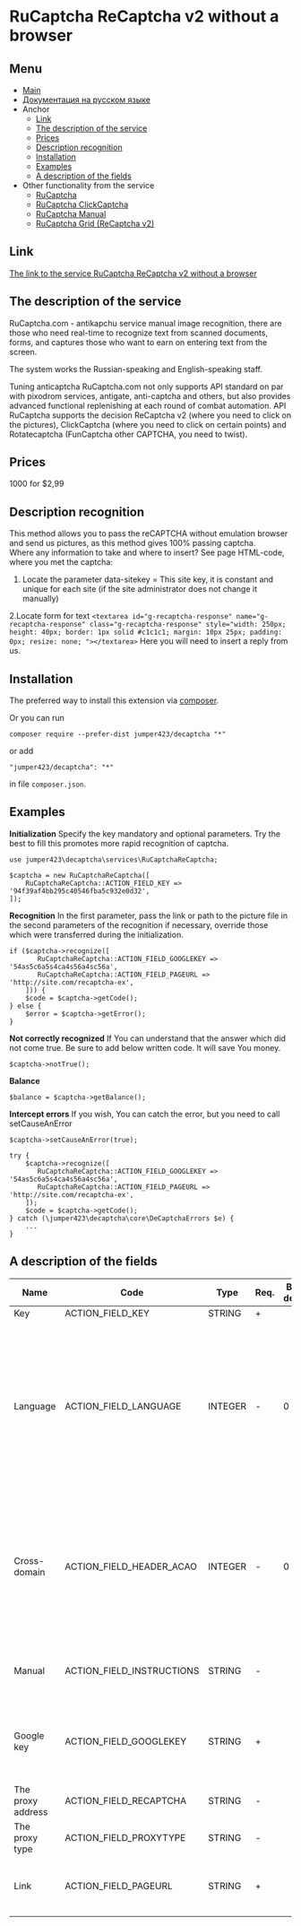 RuCaptcha ReCaptcha v2 without a browser
==============
Menu
--------------
+ [Main](../docs/README-en.md)
+ [Документация на русском языке](../docs/RuCaptchaReCaptcha-ru.md)
+ Anchor
  + [Link](#link)
  + [The description of the service](#the-description-of-the-service)
  + [Prices](#prices)
  + [Description recognition](#description-recognition)
  + [Installation](#installation)
  + [Examples](#examples)
  + [A description of the fields](#a-description-of-the-fields)
+ Other functionality from the service
  + [RuCaptcha](../docs/RuCaptcha-en.md)
  + [RuCaptcha ClickCaptcha](../docs/RuCaptchaClick-en.md)
  + [RuCaptcha Manual](../docs/RuCaptchaInstruction-en.md)
  + [RuCaptcha Grid (ReCaptcha v2)](../docs/RuCaptchaGrid-en.md)


Link
--------------
[The link to the service RuCaptcha ReCaptcha v2 without a browser](http://infoblog1.ru/goto/rucaptcha)

The description of the service
--------------
RuCaptcha.com - antikapchu service manual image recognition, there are those who need real-time to recognize text from scanned documents, forms, and captures those who want to earn on entering text from the screen.

The system works the Russian-speaking and English-speaking staff.

Tuning anticaptcha RuCaptcha.com not only supports API standard on par with pixodrom services, antigate, anti-captcha and others, but also provides advanced functional replenishing at each round of combat automation. API RuCaptcha supports the decision ReCaptcha v2 (where you need to click on the pictures), ClickCaptcha (where you need to click on certain points) and Rotatecaptcha (FunCaptcha other CAPTCHA, you need to twist).

Prices
--------------
1000 for $2,99

Description recognition
--------------
This method allows you to pass the reCAPTCHA without emulation browser and send us pictures, as this method gives 100% passing captcha.
            
Where any information to take and where to insert?
See page HTML-code, where you met the captcha:

1. Locate the parameter
data-sitekey =
This site key, it is constant and unique for each site (if the site administrator does not change it manually)

2.Locate form for text
```<textarea id="g-recaptcha-response" name="g-recaptcha-response" class="g-recaptcha-response" style="width: 250px; height: 40px; border: 1px solid #c1c1c1; margin: 10px 25px; padding: 0px; resize: none; "></textarea>```
Here you will need to insert a reply from us.

Installation
--------------
The preferred way to install this extension via [composer](http://getcomposer.org/download/).

Or you can run
```
composer require --prefer-dist jumper423/decaptcha "*"
```
or add
```
"jumper423/decaptcha": "*"
```
in file `composer.json`.


Examples
--------------
__Initialization__
Specify the key mandatory and optional parameters. Try the best to fill this promotes more rapid recognition of captcha.
```
use jumper423\decaptcha\services\RuCaptchaReCaptcha;

$captcha = new RuCaptchaReCaptcha([
    RuCaptchaReCaptcha::ACTION_FIELD_KEY => '94f39af4bb295c40546fba5c932e0d32',
]);
```
__Recognition__
In the first parameter, pass the link or path to the picture file in the second parameters of the recognition if necessary, override those which were transferred during the initialization.
```
if ($captcha->recognize([
       RuCaptchaReCaptcha::ACTION_FIELD_GOOGLEKEY => '54as5c6a5s4ca4s56a4sc56a',
       RuCaptchaReCaptcha::ACTION_FIELD_PAGEURL => 'http://site.com/recaptcha-ex',
    ])) {
    $code = $captcha->getCode();
} else {
    $error = $captcha->getError();
}
```
__Not correctly recognized__
If You can understand that the answer which did not come true. Be sure to add below written code. It will save You money.
```
$captcha->notTrue();
```
__Balance__
```
$balance = $captcha->getBalance();
```
__Intercept errors__
If you wish, You can catch the error, but you need to call setCauseAnError
```
$captcha->setCauseAnError(true);

try {
    $captcha->recognize([
       RuCaptchaReCaptcha::ACTION_FIELD_GOOGLEKEY => '54as5c6a5s4ca4s56a4sc56a',
       RuCaptchaReCaptcha::ACTION_FIELD_PAGEURL => 'http://site.com/recaptcha-ex',
    ]);
    $code = $captcha->getCode();
} catch (\jumper423\decaptcha\core\DeCaptchaErrors $e) {
    ...
}
```


A description of the fields
--------------
 Name | Code | Type | Req. | By def. | Possible values | Description 
 --- | --- | --- | --- | --- | --- | --- 
 Key | ACTION_FIELD_KEY | STRING | + |  |  | Key account |
 Language | ACTION_FIELD_LANGUAGE | INTEGER | - | 0 | 0 - parameter not used; 1 - the captcha only Cyrillic letters; 2 - displayed in a CAPTCHA latin characters only | The symbols of the language posted on the captcha |
 Cross-domain | ACTION_FIELD_HEADER_ACAO | INTEGER | - | 0 | 0 - the default value; 1 - in.php will transfer Access-Control-Allow-Origin: * parameter in response header | Need for cross-domain AJAX requests in browser-based applications. |
 Manual | ACTION_FIELD_INSTRUCTIONS | STRING | - |  |  | Text captcha or manual to pass the captcha. |
 Google key | ACTION_FIELD_GOOGLEKEY | STRING | + |  |  | Key-the identifier of the recaptcha on the landing page. <div class="g-recaptcha" data-sitekey="THIS"></div> |
 The proxy address | ACTION_FIELD_RECAPTCHA | STRING | - |  |  | IP address of the proxy ipv4/ipv6. |
 The proxy type | ACTION_FIELD_PROXYTYPE | STRING | - |  |  | The proxy type (http, socks4, ...) |
 Link | ACTION_FIELD_PAGEURL | STRING | + |  |  | The address of the page where the captcha is solved. |

